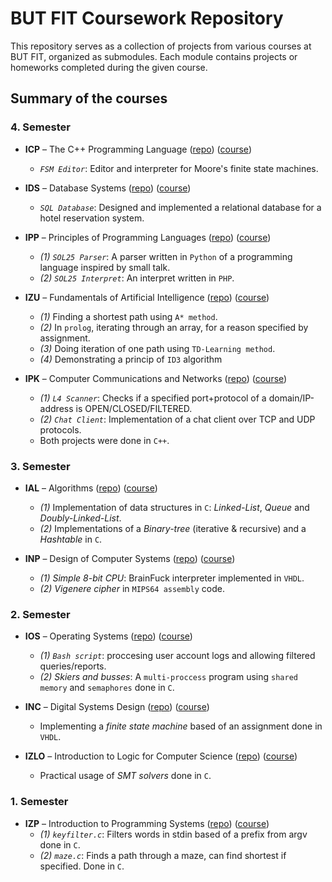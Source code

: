 # BUT FIT Coursework Repository

This repository serves as a collection of projects from various courses at BUT FIT, organized as submodules. Each module contains projects or homeworks completed during the given course.

## Summary of the courses
### 4. Semester
 - **ICP** – The C++ Programming Language ([repo](https://github.com/Mindoed/ICP))  ([course](https://www.fit.vut.cz/study/course/281029/.en?type=Bc))
    - *`FSM Editor`*: Editor and interpreter for Moore's finite state machines.

- **IDS** – Database Systems ([repo](https://github.com/Mindoed/IDS))  ([course](https://www.fit.vut.cz/study/course/280905/.en?type=Bc))
    - *`SQL Database`*: Designed and implemented a relational database for a hotel reservation system.

- **IPP** – Principles of Programming Languages ([repo](https://github.com/Mindoed/IPP))  ([course](https://www.fit.vut.cz/study/course/280937/.en?type=Bc))
    - *(1)* *`SOL25 Parser`*: A parser written in `Python` of a programming language inspired by small talk.
    - *(2)* *`SOL25 Interpret`*: An interpret written in `PHP`.

- **IZU** – Fundamentals of Artificial Intelligence ([repo](https://github.com/Mindoed/IZU))  ([course](https://www.fit.vut.cz/study/course/281005/.en?type=Bc))
    - *(1)*  Finding a shortest path using `A* method`.
    - *(2)* In `prolog`, iterating through an array, for a reason specified by assignment.
    - *(3)* Doing iteration of one path using `TD-Learning method`.
    - *(4)* Demonstrating a princip of `ID3` algorithm

- **IPK** – Computer Communications and Networks ([repo](https://github.com/Mindoed/IPK))  ([course](https://www.fit.vut.cz/study/course/280936/.en?type=Bc))
    - *(1)* *`L4 Scanner`*: Checks if a specified port+protocol of a domain/IP-address is OPEN/CLOSED/FILTERED.
    - *(2)* *`Chat Client`*: Implementation of a chat client over TCP and UDP protocols.
    - Both projects were done in `C++`.

### 3. Semester
- **IAL** – Algorithms ([repo](https://github.com/Mindoed/IAL))  ([course](https://www.fit.vut.cz/study/course/280900/.en?type=Bc))
    - *(1)* Implementation of data structures in `C`: *Linked-List*, *Queue* and *Doubly-Linked-List*.
    - *(2)* Implementations of a *Binary-tree* (iterative & recursive) and a *Hashtable* in `C`.

- **INP** – Design of Computer Systems ([repo](https://github.com/Mindoed/INP))  ([course](https://www.fit.vut.cz/study/course/281147/.en?type=Bc))
    - *(1)* *Simple 8-bit CPU*: BrainFuck interpreter implemented in `VHDL`.
    - *(2)* *Vigenere cipher* in `MIPS64 assembly` code.

### 2. Semester
- **IOS** – Operating Systems ([repo](https://github.com/Mindoed/IOS)) ([course](https://www.fit.vut.cz/study/course/280995/.en?type=Bc))
    - *(1)* *`Bash script`*: proccesing user account logs and allowing filtered queries/reports.
    - *(2)* *Skiers and busses*: A `multi-proccess` program using `shared memory` and `semaphores` done in `C`.

- **INC** – Digital Systems Design ([repo](https://github.com/Mindoed/INC)) ([course](https://www.fit.vut.cz/study/course/281145/.en?type=Bc))
    - Implementing a *finite state machine* based of an assignment done in `VHDL`.

- **IZLO** – Introduction to Logic for Computer Science ([repo](https://github.com/Mindoed/IZLO)) ([course](https://www.fit.vut.cz/study/course/281004/.en?type=Bc))
    - Practical usage of *SMT solvers* done in `C`.

### 1. Semester
- **IZP** – Introduction to Programming Systems ([repo](https://github.com/Mindoed/IZP)) ([course](https://www.fit.vut.cz/study/course/280953/.en?type=Bc))
    - *(1)* *`keyfilter.c`*: Filters words in stdin based of a prefix from argv done in `C`.
    - *(2)* *`maze.c`*: Finds a path through a maze, can find shortest if specified. Done in `C`.


